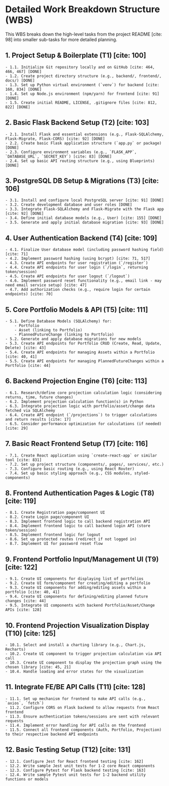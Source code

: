 # Detailed Work Breakdown Structure (WBS)

This WBS breaks down the high-level tasks from the project README [cite: 98] into smaller sub-tasks for more detailed planning.

## 1. Project Setup & Boilerplate (T1) [cite: 100]
    - 1.1. Initialize Git repository locally and on GitHub [cite: 464, 466, 467] [DONE]
    - 1.2. Create project directory structure (e.g., backend/, frontend/, docs/) [DONE]
    - 1.3. Set up Python virtual environment (`venv`) for backend [cite: 160, 834] [DONE]
    - 1.4. Set up Node.js environment (npm/yarn) for frontend [cite: 91] [DONE]
    - 1.5. Create initial README, LICENSE, .gitignore files [cite: 812, 822] [DONE]

## 2. Basic Flask Backend Setup (T2) [cite: 103]
    - 2.1. Install Flask and essential extensions (e.g., Flask-SQLAlchemy, Flask-Migrate, Flask-CORS) [cite: 92] [DONE]
    - 2.2. Create basic Flask application structure (`app.py` or package) [DONE]
    - 2.3. Configure environment variables (e.g., `FLASK_APP`, `DATABASE_URL`, `SECRET_KEY`) [cite: 83] [DONE]
    - 2.4. Set up basic API routing structure (e.g., using Blueprints) [DONE]

## 3. PostgreSQL DB Setup & Migrations (T3) [cite: 106]
    - 3.1. Install and configure local PostgreSQL server [cite: 91] [DONE]
    - 3.2. Create development database and user roles [DONE]
    - 3.3. Integrate Flask-SQLAlchemy and Flask-Migrate with the Flask app [cite: 92] [DONE]
    - 3.4. Define initial database models (e.g., User) [cite: 155] [DONE]
    - 3.5. Generate and apply initial database migration [cite: 93] [DONE]

## 4. User Authentication Backend (T4) [cite: 109]
    - 4.1. Finalize User database model (including password hashing field) [cite: 71]
    - 4.2. Implement password hashing (using bcrypt) [cite: 71, 517]
    - 4.3. Create API endpoints for user registration (`/register`)
    - 4.4. Create API endpoints for user login (`/login`, returning token/session)
    - 4.5. Create API endpoints for user logout (`/logout`)
    - 4.6. Implement password reset functionality (e.g., email link - may need email service setup) [cite: 47]
    - 4.7. Add authorization checks (e.g., require login for certain endpoints) [cite: 70]

## 5. Core Portfolio Models & API (T5) [cite: 111]
    - 5.1. Define Database Models (SQLAlchemy) for:
        - Portfolio
        - Asset (linking to Portfolio)
        - PlannedFutureChange (linking to Portfolio)
    - 5.2. Generate and apply database migrations for new models
    - 5.3. Create API endpoints for Portfolio CRUD (Create, Read, Update, Delete) [cite: 43]
    - 5.4. Create API endpoints for managing Assets within a Portfolio [cite: 40, 41]
    - 5.5. Create API endpoints for managing PlannedFutureChanges within a Portfolio [cite: 44]

## 6. Backend Projection Engine (T6) [cite: 113]
    - 6.1. Research/define core projection calculation logic (considering returns, time, future changes)
    - 6.2. Implement projection calculation function(s) in Python
    - 6.3. Integrate projection logic with portfolio/asset/change data fetched via SQLAlchemy
    - 6.4. Create API endpoint (`/projections`) to trigger calculations and return results [cite: 17]
    - 6.5. Consider performance optimization for calculations (if needed) [cite: 29]

## 7. Basic React Frontend Setup (T7) [cite: 116]
    - 7.1. Create React application using `create-react-app` or similar tool [cite: 831]
    - 7.2. Set up project structure (components/, pages/, services/, etc.)
    - 7.3. Configure basic routing (e.g., using React Router)
    - 7.4. Set up basic styling approach (e.g., CSS modules, styled-components)

## 8. Frontend Authentication Pages & Logic (T8) [cite: 119]
    - 8.1. Create Registration page/component UI
    - 8.2. Create Login page/component UI
    - 8.3. Implement frontend logic to call backend registration API
    - 8.4. Implement frontend logic to call backend login API (store token/session)
    - 8.5. Implement frontend logic for logout
    - 8.6. Set up protected routes (redirect if not logged in)
    - 8.7. Implement UI for password reset flow

## 9. Frontend Portfolio Input/Management UI (T9) [cite: 122]
    - 9.1. Create UI components for displaying list of portfolios
    - 9.2. Create UI form/component for creating/editing a portfolio
    - 9.3. Create UI components for adding/editing assets within a portfolio [cite: 40, 41]
    - 9.4. Create UI components for defining/editing planned future changes [cite: 44]
    - 9.5. Integrate UI components with backend Portfolio/Asset/Change APIs [cite: 128]

## 10. Frontend Projection Visualization Display (T10) [cite: 125]
    - 10.1. Select and install a charting library (e.g., Chart.js, Recharts)
    - 10.2. Create UI component to trigger projection calculation via API call
    - 10.3. Create UI component to display the projection graph using the chosen library [cite: 45, 21]
    - 10.4. Handle loading and error states for the visualization

## 11. Integrate FE/BE API Calls (T11) [cite: 128]
    - 11.1. Set up mechanism for frontend to make API calls (e.g., `axios`, `fetch`)
    - 11.2. Configure CORS on Flask backend to allow requests from React frontend
    - 11.3. Ensure authentication tokens/sessions are sent with relevant requests
    - 11.4. Implement error handling for API calls on the frontend
    - 11.5. Connect all frontend components (Auth, Portfolio, Projection) to their respective backend API endpoints

## 12. Basic Testing Setup (T12) [cite: 131]
    - 12.1. Configure Jest for React frontend testing [cite: 162]
    - 12.2. Write sample Jest unit tests for 1-2 core React components
    - 12.3. Configure Pytest for Flask backend testing [cite: 163]
    - 12.4. Write sample Pytest unit tests for 1-2 backend utility functions or models
